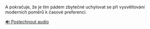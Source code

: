 
A pokračuje, že je tím pádem zbytečné uchylovat se při vysvětlování moderních poměrů k časové preferenci.

[🔊 Poslechnout audio](/data/7-paragraphs/audio/chapter_87/para_003-A-pokrauje-e-je-tm-pdem-zbyten-uchylovat-se.mp3)
